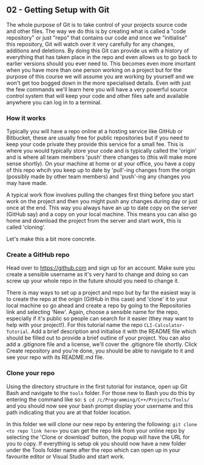 ## 02 - Getting Setup with Git

The whole purpose of Git is to take control of your projects source code and other files. 
The way we do this is by creating what is called a "code repository" or just "repo" that contains our code and
once we "initialise" this repository, Git will watch over it very carefully for any changes, additions and
deletions. 
By doing this Git can provide us with a history of everything that has taken place in the repo
and even allows us to go back to earlier versions should you ever need to. 
This becomes even more imortant when you have more than one person working on a project but for the
purpose of this course we will assume you are working by yourself and we won't get too bogged
down in the more specialised details.
Even with just the few commands we'll learn here you will have a very powerful source control system that
will keep your code and other files safe and available anywhere you can log in to a terminal.

### How it works
Typically you will have a repo online at a hosting service like GitHub or Bitbucket, these are usually
free for public repositories but if you need to keep your code private they provide this service for a small fee.
This is where you would typically store your code and is typically called the 'origin' and is where all
team members 'push' there changes to (this will make more sense shortly).
On your machine at home or at your office, you have a copy of this repo whcih you keep up to date by 'pull'-ing
changes from the origin (possibly made by other team members) and 'push'-ing any changes you may have made.

A typical work flow involves pulling the changes first thing before you start work on the project and then you might push
any changes during day or just once at the end. This way you always have an up to date copy on the server (GitHub say) 
and a copy on your local machine. 
This means you can also go home and download the project from the server and start work, this is called 'cloning'. 

Let's make this a bit more concrete.

### Create a GitHub repo
Head over to https://github.com and sign up for an account. Make sure you create a sensible username as it's very 
hard to change and doing so can screw up your whole repo in the future should you need to change it.

There is may ways to set up a project and repo but by far the easiest way is to create the repo at the 
origin (GitHub in this case) and 'clone' it to your local machine so go ahead and create a repo by going
to the Repositories link and selecting 'New'.
Again, choose a sensible name for the repo, especially if it's public so people can search for it easier (they may want
to help with your project!). For this tutorial name the repo `CLI-Calculator-Tutorial`.
Add a brief description and initialise it with the README file which should be filled out to provide a brief outline
of your project. You can also add a .gitignore file and a license, we'll cover the .gitignore file shortly.
Click Create repository and you're done, you should be able to navigate to it and see your repo with its README.md file.

### Clone your repo
Using the directory structure in the first tutorial for instance, open up Git Bash and navigate to the `tools` folder.
For those new to Bash you do this by entering the command like so:
`$ cd /c/Programming/C++/Projects/Tools/`
and you should now see your bash prompt display your username and this path indicating that you are at that folder location.

In this folder we will clone our new repo by entering the following:
`git clone <to repo link here>`
you can get the repo link from your online repo by selecting the 'Clone or download' button, the popup will have the URL
for you to copy.
If everything is setup ok you should now have a new folder under the Tools folder name after the repo which can open up
in your favourite editor or Visual Studio and start work.
